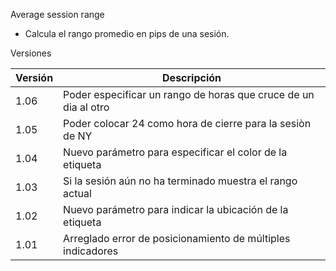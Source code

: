 Average session range

* Calcula el rango promedio en pips de una sesión.

Versiones

| Versión | Descripción |
| -------- | -------- |
| 1.06     | Poder especificar un rango de horas que cruce de un dia al otro |
| 1.05     | Poder colocar 24 como hora de cierre para la sesiòn de NY |
| 1.04     | Nuevo parámetro para especificar el color de la etiqueta |
| 1.03     | Si la sesión aún no ha terminado muestra el rango actual |
| 1.02     | Nuevo parámetro para indicar la ubicación de la etiqueta     |
| 1.01     | Arreglado error de posicionamiento de múltiples indicadores     |
